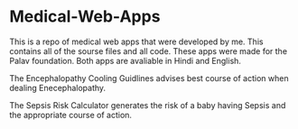 # Medical-Web-Apps

This is a repo of medical web apps that were developed by me. This contains all of the sourse files and all code. These apps were made
for the Palav foundation. Both apps are avaliable in Hindi and English.

The Encephalopathy Cooling Guidlines advises best course of action when dealing Enecephalopathy. 

The Sepsis Risk Calculator generates the risk of a baby having Sepsis and the appropriate course of action.
